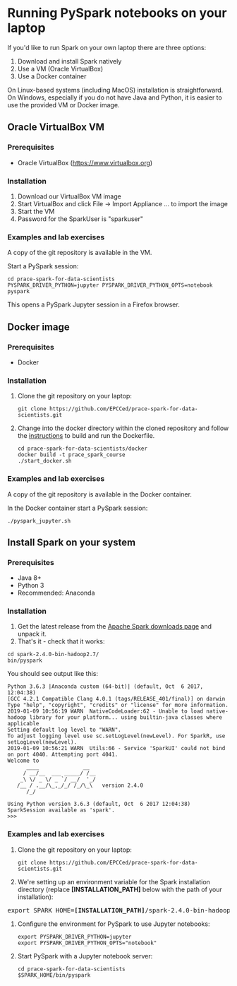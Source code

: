 # Running PySpark notebooks on your laptop

If you'd like to run Spark on your own laptop there are three options:

1. Download and install Spark natively
1. Use a VM (Oracle VirtualBox)
1. Use a Docker container

On Linux-based systems (including MacOS) installation is straightforward.
On Windows, especially if you do not have Java and Python, it is easier to use the provided VM or Docker image.

## Oracle VirtualBox VM

### Prerequisites

* Oracle VirtualBox (https://www.virtualbox.org)

### Installation

1. Download our VirtualBox VM image
1. Start VirtualBox and click File -> Import Appliance ... to import the image
1. Start the VM
1. Password for the SparkUser is "sparkuser"

### Examples and lab exercises

A copy of the git repository is available in the VM.

Start a PySpark session:

```
cd prace-spark-for-data-scientists
PYSPARK_DRIVER_PYTHON=jupyter PYSPARK_DRIVER_PYTHON_OPTS=notebook pyspark
```

This opens a PySpark Jupyter session in a Firefox browser.

## Docker image

### Prerequisites

* Docker

### Installation

1. Clone the git repository on your laptop:
      ```
      git clone https://github.com/EPCCed/prace-spark-for-data-scientists.git
      ```
1. Change into the docker directory within the cloned repository and follow the [instructions](docker/) to build and run the Dockerfile.
      ```
      cd prace-spark-for-data-scientists/docker
      docker build -t prace_spark_course
      ./start_docker.sh
      ```

###

### Examples and lab exercises

A copy of the git repository is available in the Docker container.

In the Docker container start a PySpark session:

```
./pyspark_jupyter.sh
```

## Install Spark on your system

### Prerequisites

* Java 8+
* Python 3
* Recommended: Anaconda

### Installation

1. Get the latest release from the [Apache Spark downloads page](https://spark.apache.org/downloads.html) and unpack it.
1. That's it - check that it works:
```
cd spark-2.4.0-bin-hadoop2.7/
bin/pyspark
```

You should see output like this:

```
Python 3.6.3 |Anaconda custom (64-bit)| (default, Oct  6 2017, 12:04:38) 
[GCC 4.2.1 Compatible Clang 4.0.1 (tags/RELEASE_401/final)] on darwin
Type "help", "copyright", "credits" or "license" for more information.
2019-01-09 10:56:19 WARN  NativeCodeLoader:62 - Unable to load native-hadoop library for your platform... using builtin-java classes where applicable
Setting default log level to "WARN".
To adjust logging level use sc.setLogLevel(newLevel). For SparkR, use setLogLevel(newLevel).
2019-01-09 10:56:21 WARN  Utils:66 - Service 'SparkUI' could not bind on port 4040. Attempting port 4041.
Welcome to
      ____              __
     / __/__  ___ _____/ /__
    _\ \/ _ \/ _ `/ __/  '_/
   /__ / .__/\_,_/_/ /_/\_\   version 2.4.0
      /_/

Using Python version 3.6.3 (default, Oct  6 2017 12:04:38)
SparkSession available as 'spark'.
>>> 
```

### Examples and lab exercises

1. Clone the git repository on your laptop:
      ```
      git clone https://github.com/EPCCed/prace-spark-for-data-scientists.git
      ```
1. We're setting up an environment variable for the Spark installation directory
(replace **[INSTALLATION_PATH]** below with the path of your installation):
<pre>
export SPARK_HOME=<b>[INSTALLATION_PATH]</b>/spark-2.4.0-bin-hadoop2.7/
</pre>
1. Configure the environment for PySpark to use Jupyter notebooks:
      ```
      export PYSPARK_DRIVER_PYTHON=jupyter
      export PYSPARK_DRIVER_PYTHON_OPTS="notebook"
      ```
1. Start PySpark with a Jupyter notebook server:
      ```
      cd prace-spark-for-data-scientists
      $SPARK_HOME/bin/pyspark
      ```
